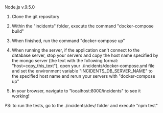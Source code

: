 Node.js v.9.5.0


1) Clone the git repository

2) Within the "incidents" folder, execute the command "docker-compose build"

3) When finished, run the command "docker-compose up"

4) When running the server, if the application can't connect to the database server, stop your servers and copy the host name specified by the mongo server (the text with the following format: "host=copy_this_text"), open your ./incidents/docker-compose.yml file and set the environment variable "INCIDENTS_DB_SERVER_NAME" to the specified host name and rerun your servers with "docker-compose up"

5) In your browser, navigate to "localhost:8000/incidents" to see it working!


PS: to run the tests, go to the ./incidents/dev/ folder and execute "npm test"
